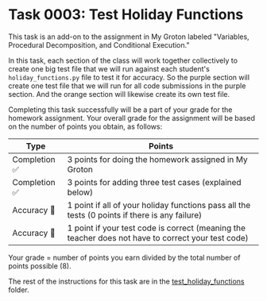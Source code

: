 # Task 0003: Test Holiday Functions

This task is an add-on to the assignment in My Groton labeled "Variables,
Procedural Decomposition, and Conditional Execution."

In this task, each section of the class will work together collectively to
create one big test file that we will run against each student's
`holiday_functions.py` file to test it for accuracy. So the purple section will
create one test file that we will run for all code submissions in the purple
section. And the orange section will likewise create its own test file.

Completing this task successfully will be a part of your grade for the homework
assignment. Your overall grade for the assignment will be based on the number of
points you obtain, as follows:

| Type | Points |
| ---- | ----------- |
| Completion ✅ | 3 points for doing the homework assigned in My Groton |
| Completion ✅ | 3 points for adding three test cases (explained below) |
| Accuracy 🎯 | 1 point if all of your holiday functions pass all the tests (0 points if there is any failure) | 
| Accuracy 🎯 | 1 point if your test code is correct (meaning the teacher does not have to correct your test code) |

Your grade = number of points you earn divided by the total number of points
possible (8). 

The rest of the instructions for this task are in the [test_holiday_functions](../test_holiday_functions)
folder.
